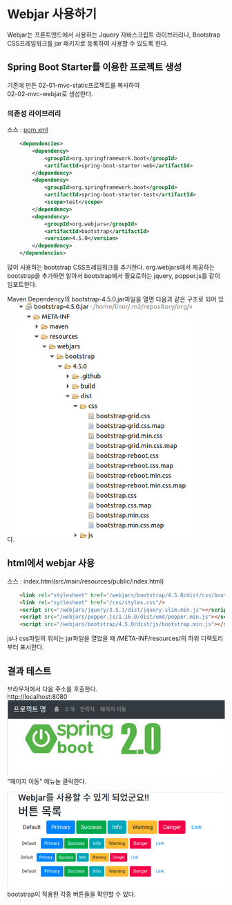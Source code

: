 # Webjar 사용하기
Webjar는 프론트엔드에서 사용하는 Jquery 자바스크립트 라이브러리나, Bootstrap CSS프레임워크를 jar 패키지로 등록하여 사용할 수 있도록 한다.

## Spring Boot Starter를 이용한 프로젝트 생성
기존에 만든 02-01-mvc-static프로젝트를 복사하여  
02-02-mvc-webjar로 생성한다.

### 의존성 라이브러리
소스 : [pom.xml](pom.xml)
```xml
	<dependencies>
		<dependency>
			<groupId>org.springframework.boot</groupId>
			<artifactId>spring-boot-starter-web</artifactId>
		</dependency>
		<dependency>
			<groupId>org.springframework.boot</groupId>
			<artifactId>spring-boot-starter-test</artifactId>
			<scope>test</scope>
		</dependency>
		<dependency>
			<groupId>org.webjars</groupId>
			<artifactId>bootstrap</artifactId>
			<version>4.5.0</version>
		</dependency>
	</dependencies>
```
많이 사용하는 bootstrap CSS프레임워크를 추가한다. org.webjars에서 제공하는 bootstrap을 추가하면 알아서 bootstrap에서 필요로하는 jquery, popper.js를 같이 임포트한다.  

Maven Dependency의 bootstrap-4.5.0.jar파일을 열면 다음과 같은 구조로 되어 있다.
![](images/image01.png)  

## html에서 webjar 사용
소스 : index.html(src/main/resources/public/index.html)
```html
	<link rel="stylesheet" href="/webjars/bootstrap/4.5.0/dist/css/bootstrap.css"/>
	<link rel="sytlesheet" href="/css/styles.css"/>	
	<script src="/webjars/jquery/3.5.1/dist/jquery.slim.min.js"></script>
	<script src="/webjars/popper.js/1.16.0/dist/umd/popper.min.js"></script>
	<script src="/webjars/bootstrap/4.5.0/dist/js/bootstrap.min.js"></script>
```
js나 css파일의 위치는 jar파일을 열었을 때  /META-INF/resources/의 하위 디렉토리부터 표시한다.  

## 결과 테스트
브라우저에서 다음 주소를 호출한다.  
http://localhost:8080  
![](images/image02.png)  
"페이지 이동" 메뉴늘 클릭한다.  

![](images/image03.png)  
bootstrap이 적용된 각종 버튼들을 확인할 수 있다.  
